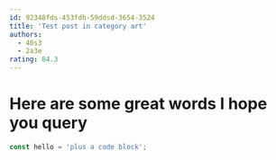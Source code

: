 ```yaml
---
id: 92348fds-453fdh-59ddsd-3654-3524
title: 'Test post in category art'
authors:
  - 40s3
  - 2a3e
rating: 84.3
---
```


# Here are some great words I hope you query

```js
const hello = 'plus a code block';
```
